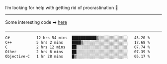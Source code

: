 I’m looking for help with getting rid of procrastination 🤔

-----

Some interesting code :arrow_right: [here](https://github.com/zhen8838/playground)

-----

<!--START_SECTION:waka-->

```txt
C#            12 hrs 54 mins  ███████████▒░░░░░░░░░░░░░   45.20 %
C++           5 hrs 2 mins    ████▒░░░░░░░░░░░░░░░░░░░░   17.68 %
C             2 hrs 12 mins   ██░░░░░░░░░░░░░░░░░░░░░░░   07.74 %
Other         2 hrs 6 mins    ██░░░░░░░░░░░░░░░░░░░░░░░   07.39 %
Objective-C   1 hr 28 mins    █▒░░░░░░░░░░░░░░░░░░░░░░░   05.17 %
```

<!--END_SECTION:waka-->

<!--
**zhen8838/zhen8838** is a ✨ _special_ ✨ repository because its `README.md` (this file) appears on your GitHub profile.

Here are some ideas to get you started:

- 🔭 I’m currently working on ...
- 🌱 I’m currently learning ...
- 👯 I’m looking to collaborate on ...
 ...
- 💬 Ask me about ...
- 📫 How to reach me: ...
- 😄 Pronouns: ...
- ⚡ Fun fact: ...
-->
